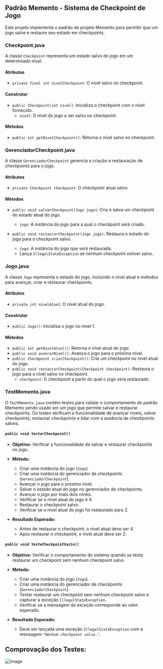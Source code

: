 ## Padrão Memento - Sistema de Checkpoint de Jogo
Este projeto implementa o padrão de projeto Memento para permitir que um jogo salve e restaure seu estado em checkpoints.

### Checkpoint.java

A classe `Checkpoint` representa um estado salvo do jogo em um determinado nível.

#### Atributos

-   `private final int nivelCheckpoint`: O nível salvo no checkpoint.

#### Construtor

-   `public Checkpoint(int nivel)`: Inicializa o checkpoint com o nível fornecido.
    -   `nivel`: O nível do jogo a ser salvo no checkpoint.

#### Métodos

-   `public int getNivelCheckpoint()`: Retorna o nível salvo no checkpoint.

### GerenciadorCheckpoint.java

A classe `GerenciadorCheckpoint` gerencia a criação e restauração de checkpoints para o jogo.

#### Atributos

-   `private Checkpoint checkpoint`: O checkpoint atual salvo.

#### Métodos

-   `public void salvarCheckpoint(Jogo jogo)`: Cria e salva um checkpoint do estado atual do jogo.
    
    -   `jogo`: A instância do jogo para a qual o checkpoint será criado.
-   `public void restaurarCheckpoint(Jogo jogo)`: Restaura o estado do jogo para o checkpoint salvo.
    
    -   `jogo`: A instância do jogo que será restaurada.
    -   Lança `IllegalStateException` se nenhum checkpoint estiver salvo.

### Jogo.java

A classe `Jogo` representa o estado do jogo, incluindo o nível atual e métodos para avançar, criar e restaurar checkpoints.

#### Atributos

-   `private int nivelAtual`: O nível atual do jogo.

#### Construtor

-   `public Jogo()`: Inicializa o jogo no nível 1.

#### Métodos

-   `public int getNivelAtual()`: Retorna o nível atual do jogo.
-   `public void avancarNivel()`: Avança o jogo para o próximo nível.
-   `public Checkpoint criarCheckpoint()`: Cria um checkpoint no nível atual do jogo.
-   `public void restaurarCheckpoint(Checkpoint checkpoint)`: Restaura o jogo para o nível salvo no checkpoint.
    -   `checkpoint`: O checkpoint a partir do qual o jogo será restaurado.


### TestMemento.java

O `TestMemento.java` contém testes para validar o comportamento do padrão Memento sendo usado em um jogo que permite salvar e restaurar checkpoints. Os testes verificam a funcionalidade de avançar níveis, salvar checkpoints, restaurar checkpoints e lidar com a ausência de checkpoints salvos.

#### `public void testarCheckpoint()`

-   **Objetivo:** Verificar a funcionalidade de salvar e restaurar checkpoints no jogo.

-   **Método:**

    -   Criar uma instância do jogo (`Jogo`).
    -   Criar uma instância do gerenciador de checkpoints (`GerenciadorCheckpoint`).
    -   Avançar o jogo para o próximo nível.
    -   Salvar o estado atual do jogo no gerenciador de checkpoints.
    -   Avançar o jogo por mais dois níveis.
    -   Verificar se o nível atual do jogo é 4.
    -   Restaurar o checkpoint salvo.
    -   Verificar se o nível atual do jogo foi restaurado para 2.
-   **Resultado Esperado:**

    -   Antes de restaurar o checkpoint, o nível atual deve ser 4.
    -   Após restaurar o checkpoint, o nível atual deve ser 2.

#### `public void testeCheckpointVazio()`

-   **Objetivo:** Verificar o comportamento do sistema quando se tenta restaurar um checkpoint sem nenhum checkpoint salvo.

-   **Método:**

    -   Criar uma instância do jogo (`Jogo`).
    -   Criar uma instância do gerenciador de checkpoints (`GerenciadorCheckpoint`).
    -   Tentar restaurar um checkpoint sem nenhum checkpoint salvo e capturar a exceção `IllegalStateException`.
    -   Verificar se a mensagem da exceção corresponde ao valor esperado.
-   **Resultado Esperado:**

    -   Deve ser lançada uma exceção `IllegalStateException` com a mensagem `"Nenhum checkpoint salvo."`.

## Comprovação dos Testes:
![image](https://github.com/JotaVS/AtividadePadraoProjeto/assets/114262723/80460596-f5b0-4646-98b9-b64979a1744a)
